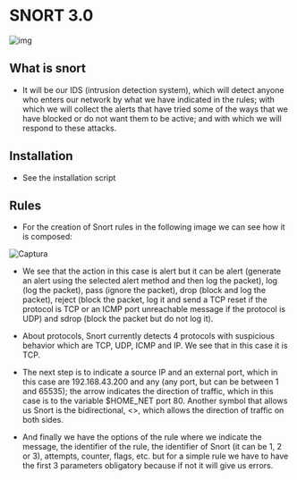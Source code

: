 # SNORT 3.0
![img](https://manuelfrancoblog.files.wordpress.com/2017/10/snorttm.png?w=640)



## What is snort
- It will be our IDS (intrusion detection system), which will detect anyone who enters our network by what we have indicated in the rules; with which we will collect the alerts that have tried some of the ways that we have blocked or do not want them to be active; and with which we will respond to these attacks.

## Installation
- See the installation script

## Rules
- For the creation of Snort rules in the following image we can see how it is composed:

![Captura](https://user-images.githubusercontent.com/74800494/120083464-1fd5d900-c0c9-11eb-8d70-ec10e604c293.PNG)

- We see that the action in this case is alert but it can be alert (generate an alert using the selected alert method and then log the packet), log (log the packet), pass (ignore the packet), drop (block and log the packet), reject (block the packet, log it and send a TCP reset if the protocol is TCP or an ICMP port unreachable message if the protocol is UDP) and sdrop (block the packet but do not log it).

- About protocols, Snort currently detects 4 protocols with suspicious behavior which are TCP, UDP, ICMP and IP. We see that in this case it is TCP.

- The next step is to indicate a source IP and an external port, which in this case are 192.168.43.200 and any (any port, but can be between 1 and 65535); the arrow indicates the direction of traffic, which in this case is to the variable $HOME_NET port 80. Another symbol that allows us Snort is the bidirectional, <>, which allows the direction of traffic on both sides.

- And finally we have the options of the rule where we indicate the message, the identifier of the rule, the identifier of Snort (it can be 1, 2 or 3), attempts, counter, flags, etc. but for a simple rule we have to have the first 3 parameters obligatory because if not it will give us errors.

